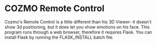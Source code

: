 # COZMO Remote Control

Cozmo's Remote Control is a little different than his 3D Viewer- it doesn't show 3d positioning, but it does let you show emotions on his face.  This program runs through a web browser, therefore it requires Flask.  You can install Flask by running the FLASK_INSTALL batch file.  
